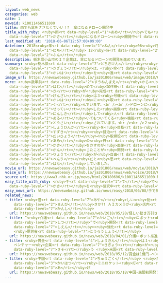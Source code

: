 ```yaml
---
layout: web_news
categories: web
cate: 1
newsid: k10011466511000
title: 雨でも傘をささなくていい！?  傘になるドローン開発中
title_with_ruby: <ruby>雨<rt data-ruby-level="1">あめ</rt></ruby>でも<ruby>傘<rt data-ruby-level="7">かさ</rt></ruby>をささなくていい！?  <ruby>傘<rt
  data-ruby-level="7">かさ</rt></ruby>になるドローン<ruby>開発中<rt data-ruby-level="3">かいはつちゅう</rt></ruby>
last_modified_at: '2018-06-06T12:57:00+09:00'
datetime: 2018<ruby>年<rt data-ruby-level="1">ねん</rt></ruby>06<ruby>月<rt data-ruby-level="1">がつ</rt></ruby>06<ruby>日<rt
  data-ruby-level="1">にち</rt></ruby> 12<ruby>時<rt data-ruby-level="2">じ</rt></ruby>57<ruby>分<rt
  data-ruby-level="2">ふん</rt></ruby>
description: 栃木県小山市のＩＴ企業は、傘になるドローンの開発を進めています。
summary: <ruby>栃木県<rt data-ruby-level="7">とちぎけん</rt></ruby><ruby>小山市<rt data-ruby-level="2">おやまし</rt></ruby>のＩＴ<ruby>企業<rt
  data-ruby-level="7">きぎょう</rt></ruby>は、<ruby>傘<rt data-ruby-level="7">かさ</rt></ruby>になるドローンの<ruby>開発<rt
  data-ruby-level="3">かいはつ</rt></ruby>を<ruby>進<rt data-ruby-level="3">すす</rt></ruby>めています。
image_url: https://newswebeasy.github.io/ja201806/news/web/image/2018/06/06/K10011466511_1806061249_1806061257_01_02.jpg
more: <ruby>数年前<rt data-ruby-level="2">すうねんまえ</rt></ruby>から<ruby>開発<rt data-ruby-level="3">かいはつ</rt></ruby>を<ruby>始<rt
  data-ruby-level="3">はじ</rt></ruby>めて<ruby>試作機<rt data-ruby-level="4">しさくき</rt></ruby>２<ruby>機<rt
  data-ruby-level="4">き</rt></ruby>が<ruby>完成<rt data-ruby-level="4">かんせい</rt></ruby>し、<ruby>現在<rt
  data-ruby-level="5">げんざい</rt></ruby>は３<ruby>号機<rt data-ruby-level="4">ごうき</rt></ruby>の<ruby>開発<rt
  data-ruby-level="3">かいはつ</rt></ruby>に<ruby>取<rt data-ruby-level="3">と</rt></ruby>り<ruby>組<rt
  data-ruby-level="3">く</rt></ruby>んでいます。<br /><br />ドローンに<ruby>付<rt data-ruby-level="4">つ</rt></ruby>いているカメラがあらかじめ<ruby>設定<rt
  data-ruby-level="5">せってい</rt></ruby>した<ruby>画像<rt data-ruby-level="5">がぞう</rt></ruby>を<ruby>認識<rt
  data-ruby-level="7">にんしき</rt></ruby>して<ruby>人<rt data-ruby-level="1">ひと</rt></ruby>が<ruby>歩<rt
  data-ruby-level="2">ある</rt></ruby>いてもついてくる<ruby>機能<rt data-ruby-level="5">きのう</rt></ruby>も<ruby>搭載<rt
  data-ruby-level="7">とうさい</rt></ruby>されています。<br /><br />２<ruby>年後<rt data-ruby-level="2">ねんご</rt></ruby>の<ruby>商品化<rt
  data-ruby-level="3">しょうひんか</rt></ruby>を<ruby>目指<rt data-ruby-level="3">めざ</rt></ruby>しているということで、「アサヒパワーサービス」の<ruby>鈴木<rt
  data-ruby-level="7">すずき</rt></ruby><ruby>健治<rt data-ruby-level="4">けんじ</rt></ruby><ruby>代表<rt
  data-ruby-level="3">だいひょう</rt></ruby><ruby>取締役<rt data-ruby-level="7">とりしまりやく</rt></ruby>は「<ruby>雨<rt
  data-ruby-level="1">あめ</rt></ruby>の<ruby>日<rt data-ruby-level="1">ひ</rt></ruby>に<ruby>傘<rt
  data-ruby-level="7">かさ</rt></ruby>をさすのが<ruby>面倒<rt data-ruby-level="7">めんどう</rt></ruby>だと<ruby>感<rt
  data-ruby-level="3">かん</rt></ruby>じたことが<ruby>開発<rt data-ruby-level="3">かいはつ</rt></ruby>のきっかけでした。<ruby>両手<rt
  data-ruby-level="3">りょうて</rt></ruby>が<ruby>自由<rt data-ruby-level="3">じゆう</rt></ruby>になればきっと<ruby>便利<rt
  data-ruby-level="4">べんり</rt></ruby>だと<ruby>思<rt data-ruby-level="2">おも</rt></ruby>います」と<ruby>話<rt
  data-ruby-level="2">はな</rt></ruby>していました。
movie_url: https://newswebeasy.github.io/ja201806/news/web/movie/2018/06/06/k10011466511_201806061544_201806061548.mp4
voice_url: https://newswebeasy.github.io/ja201806/news/web/voice/2018/06/06/k10011466511_201806061544_201806061548.mp3
source_url: https://www3.nhk.or.jp/news/html/20180606/k10011466511000.html
easy_title_with_ruby: <ruby>手<rt data-ruby-level="1">て</rt></ruby>で<ruby>持<rt data-ruby-level="3">も</rt></ruby>たなくてもいいドローンの<ruby>傘<rt
  data-ruby-level="7">かさ</rt></ruby>を<ruby>研究中<rt data-ruby-level="3">けんきゅうちゅう</rt></ruby>
easy_news_url: https://newswebeasy.github.io/news/easy/2018/06/08/手で持たなくてもいいドローンの傘を研究中
related_news:
- title: <ruby>怪<rt data-ruby-level="7">あや</rt></ruby>しい<ruby>動<rt data-ruby-level="3">うご</rt></ruby>き…<ruby>万引<rt
    data-ruby-level="2">まんび</rt></ruby>きか?! ＡＩカメラが<ruby>店内<rt data-ruby-level="2">てんない</rt></ruby><ruby>監視<rt
    data-ruby-level="7">かんし</rt></ruby>
  url: https://newswebeasy.github.io/news/web/2018/05/28/怪しい動き万引きか-AIカメラが店内監視
- title: “<ruby>介護<rt data-ruby-level="7">かいご</rt></ruby>ロボット<ruby>推進<rt data-ruby-level="6">すいしん</rt></ruby><ruby>室<rt
    data-ruby-level="2">しつ</rt></ruby>”で<ruby>開発<rt data-ruby-level="3">かいはつ</rt></ruby>メーカー<ruby>支援<rt
    data-ruby-level="7">しえん</rt></ruby><ruby>強化<rt data-ruby-level="3">きょうか</rt></ruby>
    <ruby>厚労省<rt data-ruby-level="7">こうろうしょう</rt></ruby>
  url: https://newswebeasy.github.io/news/web/2018/04/01/介護ロボット推進室で開発メーカー支援強化-厚労省
- title: <ruby>賞金<rt data-ruby-level="4">しょうきん</rt></ruby>は１<ruby>億円<rt data-ruby-level="4">おくえん</rt></ruby>
    ベンチャー<ruby>企業<rt data-ruby-level="7">きぎょう</rt></ruby>が<ruby>新<rt data-ruby-level="2">しん</rt></ruby>ビジネスのアイデア<ruby>競<rt
    data-ruby-level="7">きそ</rt></ruby>う <ruby>米国<rt data-ruby-level="2">べいこく</rt></ruby>
  url: https://newswebeasy.github.io/news/web/2018/05/12/賞金は1億円-ベンチャー企業が新ビジネスのアイデア競う-米国
- title: <ruby>中国<rt data-ruby-level="2">ちゅうごく</rt></ruby> <ruby>民間初<rt data-ruby-level="4">みんかんはつ</rt></ruby><ruby>開発<rt
    data-ruby-level="3">かいはつ</rt></ruby>ミニロケット<ruby>打<rt data-ruby-level="3">う</rt></ruby>ち<ruby>上<rt
    data-ruby-level="3">あ</rt></ruby>げ
  url: https://newswebeasy.github.io/news/web/2018/05/18/中国-民間初開発ミニロケット打ち上げ
...
```

